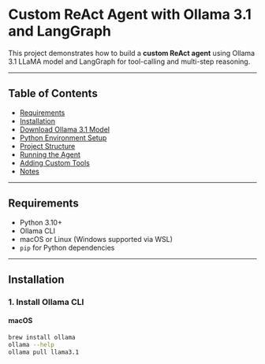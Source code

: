 # Custom ReAct Agent with Ollama 3.1 and LangGraph

This project demonstrates how to build a **custom ReAct agent** using Ollama 3.1 LLaMA model and LangGraph for tool-calling and multi-step reasoning.

---

## Table of Contents

- [Requirements](#requirements)
- [Installation](#installation)
- [Download Ollama 3.1 Model](#download-ollama-31-model)
- [Python Environment Setup](#python-environment-setup)
- [Project Structure](#project-structure)
- [Running the Agent](#running-the-agent)
- [Adding Custom Tools](#adding-custom-tools)
- [Notes](#notes)

---

## Requirements

- Python 3.10+
- Ollama CLI
- macOS or Linux (Windows supported via WSL)
- `pip` for Python dependencies

---

## Installation

### 1. Install Ollama CLI

#### macOS

```bash
brew install ollama
ollama --help
ollama pull llama3.1
```
